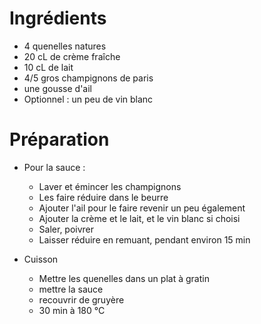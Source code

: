 Ingrédients
===========

+ 4 quenelles natures
+ 20 cL de crème fraîche
+ 10 cL de lait
+ 4/5 gros champignons de paris
+ une gousse d'ail
+ Optionnel : un peu de vin blanc


Préparation
===========
+ Pour la sauce :
    - Laver et émincer les champignons
    - Les faire réduire dans le beurre
    - Ajouter l'ail pour le faire revenir un peu également
    - Ajouter la crème et le lait, et le vin blanc si choisi
    - Saler, poivrer
    - Laisser réduire en remuant, pendant environ 15 min
    
+ Cuisson
    - Mettre les quenelles dans un plat à gratin
    - mettre la sauce
    - recouvrir de gruyère
    - 30 min à 180 °C
